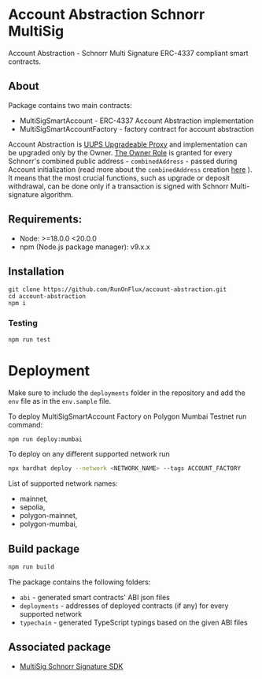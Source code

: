 # Account Abstraction Schnorr MultiSig

Account Abstraction - Schnorr Multi Signature ERC-4337 compliant smart contracts.

## About
Package contains two main contracts:
* MultiSigSmartAccount - ERC-4337 Account Abstraction implementation
* MultiSigSmartAccountFactory - factory contract for account abstraction

Account Abstraction is [UUPS Upgradeable Proxy](https://docs.openzeppelin.com/contracts/5.x/api/proxy#UUPSUpgradeable) and implementation can be upgraded only by the Owner.
[The Owner Role](https://docs.openzeppelin.com/contracts/5.x/api/access#AccessControl) is granted for every Schnorr's combined public address - `combinedAddress` - passed during Account initialization (read more about the `combinedAddress` creation [here](https://www.npmjs.com/package/aa-schnorr-multisig-sdk#0-deploy-multisigsmartaccountfactory-and-create-account-abstraction) ). It means that the most crucial functions, such as upgrade or deposit withdrawal, can be done only if a transaction is signed with Schnorr Multi-signature algorithm. 


## Requirements:

* Node: >=18.0.0 <20.0.0
* npm (Node.js package manager): v9.x.x

## Installation

```
git clone https://github.com/RunOnFlux/account-abstraction.git
cd account-abstraction
npm i
```

### Testing
```
npm run test
```

# Deployment

Make sure to include the `deployments` folder in the repository and add the `env` file as in the `env.sample` file.

To deploy MultiSigSmartAccount Factory on Polygon Mumbai Testnet run command: 

```bash
npm run deploy:mumbai
```

To deploy on any different supported network run
```bash
npx hardhat deploy --network <NETWORK_NAME> --tags ACCOUNT_FACTORY
```
List of supported network names:
  * mainnet,
  * sepolia,
  * polygon-mainnet,
  * polygon-mumbai,


## Build package

```bash
npm run build
```

The package contains the following folders:
* `abi` - generated smart contracts' ABI json files
* `deployments` - addresses of deployed contracts (if any) for every supported network
* `typechain` - generated TypeScript typings based on the given ABI files

## Associated package
* [MultiSig Schnorr Signature SDK](https://www.npmjs.com/package/aa-schnorr-multisig-sdk)
